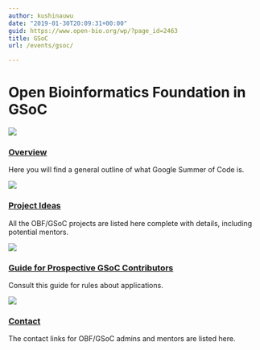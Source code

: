 ```yaml
---
author: kushinauwu
date: "2019-01-30T20:09:31+00:00"
guid: https://www.open-bio.org/wp/?page_id=2463
title: GSoC
url: /events/gsoc/

---
```

# Open Bioinformatics Foundation in GSoC

[![](/obf-hugo-test/wp/wp-content/uploads/2019/01/GSoC-icon-192-1.png)](/obf-hugo-test/wp/events/gsoc/gsoc-overview/)

### [Overview](/obf-hugo-test/wp/events/gsoc/gsoc-overview/)

Here you will find a general outline of what Google Summer of Code is.

![](/obf-hugo-test/wp/wp-content/uploads/2019/01/idea.png)

### [Project Ideas](/obf-hugo-test/wp/events/gsoc/gsoc-project-ideas/)

All the OBF/GSoC projects are listed here complete with details, including potential mentors.

![](/obf-hugo-test/wp/wp-content/uploads/2019/01/guide.png)

### [Guide for Prospective GSoC Contributors](/obf-hugo-test/wp/events/gsoc/gsoc-guide/)

Consult this guide for rules about applications.

![](/obf-hugo-test/wp/wp-content/uploads/2019/01/contact.png)

### [Contact](/obf-hugo-test/wp/events/gsoc/gsoc-contact/)

The contact links for OBF/GSoC admins and mentors are listed here.
